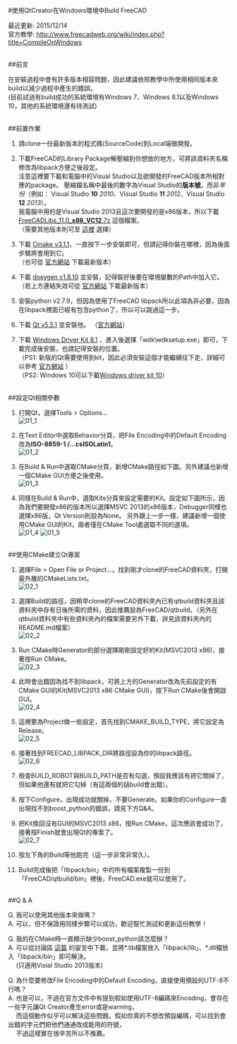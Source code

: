 #使用QtCreator在Windows環境中Build FreeCAD

最近更新: 2015/12/14<br />
官方教學: http://www.freecadweb.org/wiki/index.php?title=CompileOnWindows

<br />
##前言

在安裝過程中會有許多版本相容問題，因此建議依照教學中所使用相同版本來build以減少過程中產生的錯誤。<br />
(目前試過有build成功的系統環境有Windows 7、Windows 8.1以及Windows 10，其他的系統環境還有待測試)

<br />
##前置作業

1. 請clone一份最新版本的程式碼(SourceCode)到Local端做開發。<br />

2. 下載FreeCAD的Library Package解壓縮到你想放的地方，可將該資料夾名稱修改為libpack方便之後設定。<br />
注意這裡要下載和電腦中的Visual Studio以及欲開發的FreeCAD版本所相對應的package。
壓縮檔名稱中最後的數字為Visual Studio的**版本號**，而非*年份*（例如： Visual Studio **10** *2010*、Visual Studio **11** *2012*、Visual Studio **12** *2013*）。<br />
我電腦中用的是Visual Studio 2013且這次要開發的是x86版本，所以下載 [FreeCADLibs_11.0_**x86**_**VC12**.7z](http://sourceforge.net/projects/free-cad/files/FreeCAD%20LibPack/FreeCADLibs_11.1_x86_VC12.7z/download) 這個檔案。<br />
（需要其他版本則可至 [這裡](http://sourceforge.net/projects/free-cad/files/FreeCAD%20LibPack/) 選擇）<br />

3. 下載 [Cmake v3.1.1](https://cmake.org/files/v3.1/cmake-3.1.1-win32-x86.exe)，一直按下一步安裝即可，但請記得你裝在哪裡，因為後面步驟將會用到它。<br />
（也可從 [官方網站](https://cmake.org/download/) 下載最新版本）<br />

4. 下載 [doxygen v1.8.10](http://ftp.stack.nl/pub/users/dimitri/doxygen-1.8.10-setup.exe) 並安裝，記得裝好後要在環境變數的Path中加入它。<br />
（若上方連結失效可從 [官方網站](http://www.stack.nl/~dimitri/doxygen/download.html) 下載最新版本）<br />

5. 安裝python v2.7.9，但因為使用了FreeCAD libpack所以此項為非必要，因為在libpack裡面已經有包含python了，所以可以跳過這一步。<br />

6. 下載 [Qt v5.5.1](https://download.qt.io/archive/qt/5.5/5.5.1/qt-opensource-windows-x86-msvc2013-5.5.1.exe) 並安裝他。
（[官方網站](https://download.qt.io/archive/qt/5.5/5.5.1/)）<br />

7. 下載 [Windows Driver Kit 8.1](http://go.microsoft.com/fwlink/p/?LinkId=393659) ，進入後選擇「wdk\wdksetup.exe」即可，下載完成後安裝，也請記得安裝的位置。<br />
（PS1: 新版的Qt需要使用到kit，因此必須安裝這個才能繼續往下走，詳細可以參考 [官方網站](https://msdn.microsoft.com/en-us/windows/hardware/hh852365.aspx) ） <br /> 
（PS2: Windows 10可以下載[Windows driver kit 10](http://go.microsoft.com/fwlink/p/?LinkId=526733)）<br/>

<br />
##設定Qt相關參數

1. 打開Qt，選擇Tools > Options...<br />
![01_1](https://github.com/yclilian/3D-Printing-Project/blob/master/Tutorials/Images/qtbuild/01_1.png)<br />

2. 在Text Editor中選取Behavior分頁，把File Encoding中的Default Encoding改為**ISO-8859-1 /...csISOLatin1**。<br />
![01_2](https://github.com/yclilian/3D-Printing-Project/blob/master/Tutorials/Images/qtbuild/01_2.PNG)<br />

3. 在Build & Run中選取CMake分頁，新增CMake路徑如下圖。另外建議也新增一個CMake GUI方便之後使用。<br />
![01_3](https://github.com/yclilian/3D-Printing-Project/blob/master/Tutorials/Images/qtbuild/01_3.PNG)<br />

4. 同樣在Build & Run中，選取Kits分頁來設定需要的Kit。設定如下圖所示，因為我們要開發x86的版本所以選擇MSVC 2013的x86版本，Debugger同樣也選擇x86版，Qt Version則設為None。
另外跟上一步一樣，建議新增一個使用CMake GUI的Kit，兩者僅在CMake Tool處選取不同的選項。<br />
![01_4](https://github.com/yclilian/3D-Printing-Project/blob/master/Tutorials/Images/qtbuild/01_4.PNG)
![01_5](https://github.com/yclilian/3D-Printing-Project/blob/master/Tutorials/Images/qtbuild/01_5.PNG)<br />

<br />
##使用CMake建立Qt專案

1. 選擇File > Open File or Project...，找到剛才clone的FreeCAD資料夾，打開最外層的CMakeLists.txt。<br />
![02_1](https://github.com/yclilian/3D-Printing-Project/blob/master/Tutorials/Images/qtbuild/02_1.PNG)<br />

2. 選擇Build的路徑，因稍早clone的FreeCAD資料夾內已有qtbuild資料夾且該資料夾中存有日後所需的資料，因此推薦設為FreeCAD/qtbuild。（另外在qtbuild資料夾中有些資料夾內的檔案需要另外下載，詳見該資料夾內的README.md檔案）<br />
![02_2](https://github.com/yclilian/3D-Printing-Project/blob/master/Tutorials/Images/qtbuild/02_2.PNG)<br />

3. Run CMake時Generator的部分選擇剛剛設定好的Kit(MSVC2013 x86)，接著按Run CMake。<br />
![02_3](https://github.com/yclilian/3D-Printing-Project/blob/master/Tutorials/Images/qtbuild/02_3.PNG)<br />

4. 此時會出錯因為找不到libpack，可將上方的Generator改為先前設定的有CMake GUI的Kit(MSVC2013 x86 CMake GUI)，按下Run CMake後會開啟GUI。<br />
![02_4](https://github.com/yclilian/3D-Printing-Project/blob/master/Tutorials/Images/qtbuild/02_4.PNG)<br />

5. 這裡要為Project做一些設定，首先找到CMAKE_BUILD_TYPE，將它設定為Release。<br />
![02_5](https://github.com/yclilian/3D-Printing-Project/blob/master/Tutorials/Images/qtbuild/02_5.PNG)<br />

6. 接著找到FREECAD_LIBPACK_DIR將路徑設為你的libpack路徑。<br />
![02_6](https://github.com/yclilian/3D-Printing-Project/blob/master/Tutorials/Images/qtbuild/02_6.PNG)<br />

7. 檢查BUILD_ROBOT與BUILD_PATH是否有勾選，預設我應該有把它關掉了，但如果他還有就把它勾掉（有這兩個的話build會出錯）。<br />

8. 按下Configure，出現成功就關掉，不要Generate。如果你的Configure一直出現找不到boost_python的錯誤，請見下方Q&A。<br />

9. 把Kit換回沒有GUI的MSVC2013 x86，按Run CMake，這次應該會成功了，接著按Finish就會出現Qt的專案了。<br />
![02_7](https://github.com/yclilian/3D-Printing-Project/blob/master/Tutorials/Images/qtbuild/02_7.png)<br />

10. 按左下角的Build等他跑完（這一步非常非常久）。<br />

11. Build完成後把「libpack/bin」中的所有檔案複製一份到「FreeCAD/qtbuild/bin」裡後，FreeCAD.exe就可以使用了。<br />

<br />
##Q & A

Q. 我可以使用其他版本來做嗎？<br />
A. 可以，但不保證用同樣步驟可以成功，歡迎幫忙測試和更新這份教學！<br />

Q. 我的在CMake時一直顯示缺少boost_python該怎麼辦？<br />
A. 可以從討論區 [這篇](http://forum.freecadweb.org/viewtopic.php?t=12631) 的留言中下載，並將\*.lib檔案放入「libpack/lib」、\*.dll檔放入「libpack/bin」即可解決。<br />
　 (只適用Visial Studio 2013版本)<br />

Q. 為什麼要修改File Encoding中的Default Encoding，直接使用預設的UTF-8不行嗎？<br />
A. 也是可以，不過在官方文件中有提到假如使用UTF-8編碼來Encoding，會存在一些字元讓Qt Creator產生error或是warning，<br />
　 而這個動作似乎可以解決這些問題。假如你真的不想改預設編碼，可以找到會出錯的字元們把他們通通改成能用的符號，<br />
　 不過這樣實在很辛苦所以不推薦。<br />
